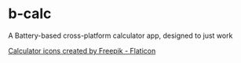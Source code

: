 # b-calc

A Battery-based cross-platform calculator app, designed to just work

<a href="https://www.flaticon.com/free-icons/calculator" title="calculator icons">Calculator icons created by Freepik - Flaticon</a>